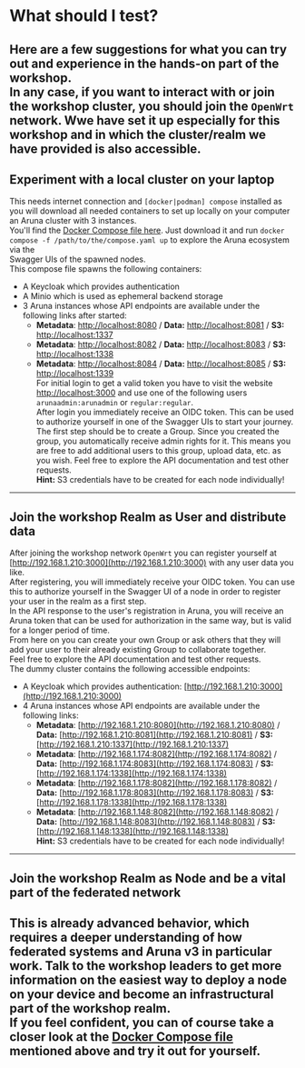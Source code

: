 # What should I test?                                                                                                                                                                                                              
Here are a few suggestions for what you can try out and experience in the hands-on part of the workshop.                                                                                                                           
In any case, if you want to interact with or join the workshop cluster, you should join the `OpenWrt` network. Wwe have set it up especially for this workshop and in which the cluster/realm we have provided is also accessible. 
---                                                                                                                                                                                                                                
## Experiment with a local cluster on your laptop                                                                                                                                                                                  
This needs internet connection and `[docker|podman] compose` installed as you will download all needed containers to set up locally on your computer an Aruna cluster with 3 instances.                                            
You'll find the [Docker Compose file here](https://das-abroxas.github.io/workshop-mdbook/assets/compose.yaml). Just download it and run `docker compose -f /path/to/the/compose.yaml up` to explore the Aruna ecosystem via the    
Swagger UIs of the spawned nodes.                                                                                                                                                                                                  
This compose file spawns the following containers:                                                                                                                                                                                 
* A Keycloak which provides authentication                                                                                                                                                                                         
* A Minio which is used as ephemeral backend storage                                                                                                                                                                               
* 3 Aruna instances whose API endpoints are available under the following links after started:                                                                                                                                     
  * **Metadata**: [http://localhost:8080](http://localhost:8080) / **Data:** [http://localhost:8081](http://localhost:8081) / **S3:** [http://localhost:1337](http://localhost:1337)                                               
  * **Metadata**: [http://localhost:8082](http://localhost:8082) / **Data:** [http://localhost:8083](http://localhost:8083) / **S3:** [http://localhost:1338](http://localhost:1338)                                               
  * **Metadata**: [http://localhost:8084](http://localhost:8084) / **Data:** [http://localhost:8085](http://localhost:8085) / **S3:** [http://localhost:1339](http://localhost:1339)                                               
For initial login to get a valid token you have to visit the website [http://localhost:3000](http://localhost:3000) and use one of the following users `arunaadmin:arunadmin` or `regular:regular`.                                
After login you immediately receive an OIDC token. This can be used to authorize yourself in one of the Swagger UIs to start your journey.                                                                                         
The first step should be to create a Group. Since you created the group, you automatically receive admin rights for it. This means you are free to add additional users to this group, upload data, etc. as you wish. Feel free to 
explore the API documentation and test other requests.                                                                                                                                                                             
**Hint:** S3 credentials have to be created for each node individually!                                                                                                                                                            
---                                                                                                                                                                                                                                
## Join the workshop Realm as User and distribute data                                                                                                                                                                             
After joining the workshop network `OpenWrt` you can register yourself at [http://192.168.1.210:3000](http://192.168.1.210:3000) with any user data you like.                                                                      
After registering, you will immediately receive your OIDC token. You can use this to authorize yourself in the Swagger UI of a node in order to register your user in the realm as a first step.                                   
In the API response to the user's registration in Aruna, you will receive an Aruna token that can be used for authorization in the same way, but is valid for a longer period of time.                                             
From here on you can create your own Group or ask others that they will add your user to their already existing Group to collaborate together.                                                                                     
Feel free to explore the API documentation and test other requests.                                                                                                                                                                
The dummy cluster contains the following accessible endpoints:                                                                                                                                                                     
* A Keycloak which provides authentication: [http://192.168.1.210:3000](http://192.168.1.210:3000)                                                                                                                                 
* 4 Aruna instances whose API endpoints are available under the following links:                                                                                                                                                   
  * **Metadata**: [http://192.168.1.210:8080](http://192.168.1.210:8080) / **Data:** [http://192.168.1.210:8081](http://192.168.1.210:8081) / **S3:** [http://192.168.1.210:1337](http://192.168.1.210:1337)                       
  * **Metadata**: [http://192.168.1.174:8082](http://192.168.1.174:8082) / **Data:** [http://192.168.1.174:8083](http://192.168.1.174:8083) / **S3:** [http://192.168.1.174:1338](http://192.168.1.174:1338)                       
  * **Metadata**: [http://192.168.1.178:8082](http://192.168.1.178:8082) / **Data:** [http://192.168.1.178:8083](http://192.168.1.178:8083) / **S3:** [http://192.168.1.178:1338](http://192.168.1.178:1338)                       
  * **Metadata**: [http://192.168.1.148:8082](http://192.168.1.148:8082) / **Data:** [http://192.168.1.148:8083](http://192.168.1.148:8083) / **S3:** [http://192.168.1.148:1338](http://192.168.1.148:1338)                       
**Hint:** S3 credentials have to be created for each node individually!                                                                                                                                                            
---                                                                                                                                                                                                                                
## Join the workshop Realm as Node and be a vital part of the federated network                                                                                                                                                    
This is already advanced behavior, which requires a deeper understanding of how federated systems and Aruna v3 in particular work. Talk to the workshop leaders to get more information on the easiest way to deploy a node on your
device and become an infrastructural part of the workshop realm.                                                                                                                                                                   
If you feel confident, you can of course take a closer look at the [Docker Compose file](https://das-abroxas.github.io/workshop-mdbook/assets/compose.yaml) mentioned above and try it out for yourself.                           
---                                                                                                                                                                                                                                
